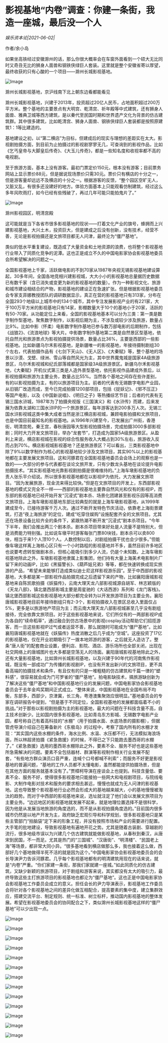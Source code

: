 # 影视基地“内卷”调查：你建一条街，我造一座城，最后没一个人

*娱乐资本论|2021-06-02|*

作者/余小岛

如果坐高铁经过安徽滁州的话，那么你很大概率会在车窗外面看到一个硕大无比同时又奇丑无比的狮身人面兽和钢铁侠绿巨人套装。这里就是整个安徽省寄以厚望，最终收获的只有心酸的一个项目——滁州长城影视基地。

![Image](https://mmbiz.qpic.cn/mmbiz_jpg/Thf7MtZSy5Libbh27oYtm1ukhQvHyJaAqpSNCVN2vApzQYSkXT8xfv3d7aynXlYXc2wSdPlY1SWDKfpFk45ILWA/640?wx_fmt=jpeg&tp=webp&wxfrom=5&wx_lazy=1&wx_co=1)

滁州长城影视基地，京沪线南下北上朝东边看都能看见

滁州长城影视基地，兴建于2013年，投资超过20亿人民币，占地面积超过200万平方米。整个基地的主要景点有大明宫、乾清宫、祈年殿等中式建筑，还有狮身人面兽、雅典卫城等西方建筑，是以秦代至民国时期和世界遗产文化为背景的仿古建筑群。其中很多建筑，比如乾清宫、狮身人面兽、钢铁侠绿巨人套装都是按照原建筑1：1等比建造的。

基地建设之初，以“第二横店”为目标，但建成后的现实与理想的差距实在太大。影视剧拍摄方面，到目前为止拍摄过的影视剧寥寥无几，可查询到的影视作品，比如《乞丐皇帝与大脚皇后传奇》、《大玉儿传奇》，都是一些知名度和收视率都不高的电视剧。

至于旅游方面，基本上没有游客。最初门票定价150元，根本没有游客；目前票务网站上显示票价88元，但是据说现场票价只需30元。票价只有横店的十分之一，但是游客量却远远不及横店的十分之一。根据游客的反馈，“整个园区空旷无人，又脏又乱，有很多还没建好的地方。体验方面基本上只能观看仿制建筑，经过这么多年风吹雨打，如今已经有些残破了，再过几年可能只能拍鬼片了。”

![Image](https://mmbiz.qpic.cn/mmbiz_jpg/Thf7MtZSy5Libbh27oYtm1ukhQvHyJaAqWAdDZdQ74kLcHF3BpchrSdzR2L86cYdBRRgZyyiaJOTDyG9ovicLibFXg/640?wx_fmt=jpeg&tp=webp&wxfrom=5&wx_lazy=1&wx_co=1)

滁州影视园区，明清宫殿

这可能就是当下各省市很多影视基地的现状——打着文化产业的旗号，蜂拥而上兴建影视基地，大兴土木，投资巨大，但是建成之后没有创新，没有技术，经营不善，无论是影视拍摄还是文旅项目都无人问津，最终沦为“僵尸基地”。

类似的低水平重复建设，既造成了大量资金和土地资源的浪费，也将整个影视基地行业带入了同质化竞争的泥潭。这也正是成立不久的中国电影家协会影视基地委员会所希望解决的问题之一。

全国影视基地上千家，活跃做电影的不到70家从1987年央视无锡影视基地建设算起，30多年间，全国各地竞相兴建影视城，大大小小的影视基地总量据历史数据已有数千家（含已消失或变更为新的影视基地的数量）。作为一种影视文化、旅游和城市建设相结合的产物，影视基地的建设正在急速扩张。但是根据影视基地委员会专家支菲娜教授团队的调研数据显示，真正在营的影视基地只有313家，分布在全国293个地级以上城市中的134个城市，其中专注发展影视产业的有221家，大于100万平方米的影视基地只有14家，影棚数量大于10个的基地小于20家，活跃的有50-70家。从功能定位上来看，全国的影视基地基本可以分为三类：第一类是数字制作型基地，聚焦数字制作，以影视后期为主，不涉及或较少涉及旅游，数量占比9%。比如中影（怀柔）电影数字制作基地已参与数万部电影的后期制作，包括《战狼2》、《流浪地球》等大片。中影数字制作基地第二类是自然景区型基地，依托自然光和旅游景点为影视拍摄提供场景，数量占比36%，主要是西部的一些影视基地。比如新疆乌尔禾影视基地，是新疆唯一的影视基地，年接待摄制剧组30个左右，代表拍摄作品有《七剑下天山》、《无人区》、《大秦赋》等，整个基地的场景以沙漠、戈壁、绿洲、雪山等自然风光为主，其中世界魔鬼城是国家4A级旅游景区，乌尔禾影视城和纪氏部落城都是国家级3A级旅游景区。新疆乌尔禾影视基地，《大秦赋》开机仪式第三类是人造外景型基地，依托影视作品建成外景后，以影视拍摄和旅游为主要业务，数量占比55%。当然各个基地之间存在些许差别，有的以影视拍摄为主，有的以旅游项目为主。前者的代表有无锡数字电影产业园，从旧钢厂改造而成，至今已完成拍摄1200部项目，包括《捉妖记》、《邪不压正》等国产电影，以及《中国新说唱》、《明日之子》等热播综艺节目；后者的代表有无锡三国水浒城，1987年为了拍摄央视版《三国演义》和《水浒传》而建，后来发展为依靠太湖和三国水浒IP的一个旅游景区，每年游客达到200多万人次。无锡三国水浒影视城这类中集大成者当然是浙江横店影视城，兼顾电影拍摄和文旅项目，也是中国目前最知名的影视基地。从1996年兴建至今，已发展出广州街，香港街，明清宫苑，秦王宫，春秋唐园等大型影视拍摄场景，完成拍摄3000多部影视剧；同时大力开发文旅项目，举办“龙套节”，打造成为国家5A级旅游景区。从盈利上来说，横店影视城在影视的综合性服务收入大概占到30%左右，旅游收入反而占到70%。横店影视城影视基地？还是旅游景区？可以看出，三类影视基地中除了9%以数字制作为核心的影视基地较少涉及文旅项目，其实90%以上的影视基地都在主要发展文旅项目。这和河豚君在全国影视基地委员会会场上的观察也是一致的——大部分的参与代表都在谈论文旅开发，只有少数龙头基地在谈论提升电影拍摄技术。“其实影视基地光靠影视剧拍摄是很难维持的。”上海车墩影视基地的负责人张乐平介绍说。所以很多影视基地都在以影视IP为依托，大力发展文旅项目。“因为发展旅游，现金流来得比较快。”但是在文旅项目的开发上，东西部影视基地的模式又完全不一样——西部的影视基地主要靠自然风光和仅有的影视IP，而东部的影视基地已经开始开发“沉浸式”剧本杀、场景化团建甚至影视乐园等高消费文旅项目。上海车墩影视基地东部比较典型的就是上海车墩影视基地，从1999年建成至今，已接待游客千万人次。通过不断开发特色节庆活动，依靠老上海街景建筑，打造“夜上海旅游”的定位，建成“吃穿住娱购”设施配套齐全的文旅项目。尤其还在场景设备比较齐全的条件下，紧跟热潮不断开发“沉浸式”剧本杀项目。“今年下半年，我们会推出两三个剧本杀。剧本杀项目带来好处是人流量不是特别大，但是消费能力特别强。比如说车墩平时游客每张门票80块钱，剧本杀可以卖800块，相当于来1个人顶10个人。人数控制以后，对剧组拍摄干扰也会少很多。”但能像车墩这样离上海核心区只有一个小时路程的影视基地并不多，虽然目前许多地区也说要考虑转型做剧本杀，但核心能吸引到多少人流，仍是个未知数。上海车墩影视基地除此之外，车墩影视基地隶属上影集团，他们持有大量上海美术电影制片厂留下来的动画IP，比如《黑猫警长》、《葫芦娃兄弟》等等，都在快速转换成现实旅游的产品，“希望未来能够打造成类似迪士尼这样影视游乐园”。至于中西部的影视基地，大多都是某一部影视作品拍摄完成之后遗留下来的产物，比如襄阳唐城影视基地来自陈凯歌拍摄《妖猫传》，云南大理天龙八部影视城源自胡军、林志颖版的《天龙八部》，镇北堡西部影城主要是周星驰的《大话西游》系列和《龙门客栈》。镇北堡西部影城这些影视基地大部分都完全转为以开发旅游项目为主要业务。襄阳唐城影视基地目前年接待剧组只有2-3个，影视拍摄收入在景区总收入里面仅占5%，更多是以旅游地产项目为主；而云南大理天龙八部影视城甚至几乎没有剧组接待，完全依靠文旅项目。对于这些影视基地来说，它们所仅有的一两部影视IP成为各自的“续命稻草”，通过融合到仿古场景中的影视cosplay活动帮助它们招揽游客，而一旦这些影视IP过气或者运营不善，那么就随时可能成为“僵尸基地”。比如襄阳唐城影视基地就在《妖猫传》热度消散之后几乎成为“空城”。这座投资了17亿的影视基地，仅在开业初期吸引了一拨本地郊游的游客，之后就无人造访了。整条“唐人街”的配套商业设置，便利店、影院、酒店、游乐场所也全部关闭，出现在社交网络上的唐城图片也大多都是空荡无人的场面。襄阳唐城影视基地除此之外，还有大量影视基地，比如滁州长城影视基地，以及兴建于90年代的河南焦作影视城，既没有一部成功广为传播的影视剧IP，也没有开发出新兴的文旅项目，更不具备高端的拍摄技术和条件，有且仅有的只是一堆粗糙的仿古建筑和千篇一律的“塑料感”，很容易就会成为门可罗雀的“僵尸基地”。拍电影缺技术，搞旅游缺创新为了解决这些“僵尸基地”和中国影视基地行业的发展问题，中国电影家协会影视基地委员会于去年金鸡奖期间正式成立。“整体来说，中国影视基地在全国布局不均衡，东部多，西部少，京津冀，长三角，粤港澳集聚效应很明显。”基地委员会的专家在调研报告中提到，“但是基于不同定位，全国影视基地的发展都面临着不小的挑战。”对于那些以影视剧拍摄为主的影视基地，最大的问题在于科技含量不高，自主技术创新少。比如国内很多影视基地，比如青岛东方影城、无锡数字电影产业园，都号称自己有着高科技的“水棚”（用于拍摄水面、水底场景的摄影棚），但据管虎导演介绍自己在筹备新片《东极岛》的过程中，考察了国内所有的水棚才发现：“其实国内这些水棚的条件，海水比例、水温、水压都不行，无法模拟海浪场面，所以林超贤拍摄《紧急救援》的时候，不得已之下只能跑去墨西哥的水棚了。”《紧急救援》选用的墨西哥水棚除此之外，要素不全、服务不好也是这些基地所急需解决的问题。要素不全包括器材、群演等影视制作相关行业发展不配套，“有些地方群众演员口音严重，连喊个口号都喊不利索”；而服务不好更是影视基地的普遍问题，“基地的工作人员都不太懂电影，虽然都能提供拍摄场景，但是在其他方面的服务就基本没有了。”贾樟柯导演在座谈会上也提到。科技含量低、要素不全、服务不好，使得很多影视基地只能接拍一些网大和电视剧项目，与院线电影、大制作电影对技术和服务的要求相去甚远，慢慢也就成为无人问津的影视基地。这也导致整个影视基地行业必然会形成大的基地越来越大，小的基地慢慢被淘汰的趋势。而对于中西部的影视基地来说，选址就注定了他们会以发展文旅项目为主要业务。“边远地区的影视基地就发展不起来，就是地理位置选择不是很科学，因为他是从发展当地旅游的角度选的，而不是从影视拍摄角度选的。”目前国内很多城市仍然是以地产开发为主，政府缺乏宏观引导和科学规划，很多影视基地只是某些主管部门“拍脑袋”定下来的形象工程，并没有按照市场和产业的需要进行配置。大手笔的批地建设，导致影视基地有遍地开花之势。尤其是随着古装剧、穿越剧的流行，很多地级市误以为兴建几个仿古建筑就能做影视基地，从春秋到秦汉，从唐宋到民国，不一而足。尤其是热门的“三国城”、“汉唐街”、“明清楼”、“民国老上海”等场景，都非常大同小异。“很多基地看到横店做那么多，我也接着这么做，西部好几个基地做得半死不活的就是因为这个。”中国电影家协会影视基地委员会的会长导演尹力告诉河豚君。几乎每个影视基地都有的明清建筑用现在的话来说，就是“内卷”严重。“你们家建一条街，那我们家就建一座城。”如此同质化的仿古建筑，又缺少新颖的旅游项目，对于剧组和游客来说，其实都没有太大的吸引力，最终导致这些主打旅游项目的影视基地也都沦为“僵尸基地”。这也正是中国电影家协会影视基地工作委员会成立的意义。担任会长的尹力导演表示，影视基地工作委员会将针对各个影视基地之间的差异化做互相配合，提高要素的集中度，建立集群效应，搭建交流平台、制定规则、统一标准、树立标杆，推动国内影视基地的整体发展。希望在影视基地委员会的协同配合之下，类似滁州长城影视基地这样的“僵尸基地”可以少出现一点。

![Image](https://mmbiz.qpic.cn/mmbiz_jpg/Thf7MtZSy5Libbh27oYtm1ukhQvHyJaAq995ntic7GE35fngOxG2FasO3wEksc0YoX49Yn8SahWVg7yoXeLiaYbDA/640?wx_fmt=jpeg&tp=webp&wxfrom=5&wx_lazy=1&wx_co=1)

![Image](https://mmbiz.qpic.cn/mmbiz_jpg/Thf7MtZSy5Libbh27oYtm1ukhQvHyJaAqZm9OYPp9hvhdV7aaYCVhQFc880AhRekERxGxfAeCIfWh6UuRicd1fow/640?wx_fmt=jpeg&tp=webp&wxfrom=5&wx_lazy=1&wx_co=1)

![Image](https://mmbiz.qpic.cn/mmbiz_jpg/Thf7MtZSy5Libbh27oYtm1ukhQvHyJaAqWJDN0gZCoPcDcubJzoib2jlefbSHKh8LLTqf9jibWz9ib6p57jp0SchlQ/640?wx_fmt=jpeg&tp=webp&wxfrom=5&wx_lazy=1&wx_co=1)

![Image](https://mmbiz.qpic.cn/mmbiz_jpg/Thf7MtZSy5Libbh27oYtm1ukhQvHyJaAq3CBhOLa12ZCiaoCw6Mic7jYQueIz7vrCvhfjKEjEBuNmkzUuuJyvKBAA/640?wx_fmt=jpeg&tp=webp&wxfrom=5&wx_lazy=1&wx_co=1)

![Image](https://mmbiz.qpic.cn/mmbiz_jpg/Thf7MtZSy5Libbh27oYtm1ukhQvHyJaAqdZcSBMrI6souno7ic7N77U1DG9aMCv9Egib97oQ4DeVtK3IyNI6ibu1Dg/640?wx_fmt=jpeg&tp=webp&wxfrom=5&wx_lazy=1&wx_co=1)

![Image](https://mmbiz.qpic.cn/mmbiz_jpg/Thf7MtZSy5Libbh27oYtm1ukhQvHyJaAqVO8N5TQIW3JyaL8tcibtTcfWDlvBu7UmpeaKV7rjOicT5mmvq54U4a5w/640?wx_fmt=jpeg&tp=webp&wxfrom=5&wx_lazy=1&wx_co=1)

![Image](https://mmbiz.qpic.cn/mmbiz_jpg/Thf7MtZSy5Libbh27oYtm1ukhQvHyJaAqeVnZJuSxYoCIJ2hWcbZO3w3IZoZSpNGjW19zJRjniaK7vLGOD2Sek9w/640?wx_fmt=jpeg&tp=webp&wxfrom=5&wx_lazy=1&wx_co=1)

![Image](https://mmbiz.qpic.cn/mmbiz_jpg/Thf7MtZSy5Libbh27oYtm1ukhQvHyJaAq570rJoHN2bQmsmY0DDhgSqYxXVoC7c4ClxibPI2ichK3uB5Iz85ZZqicA/640?wx_fmt=jpeg&tp=webp&wxfrom=5&wx_lazy=1&wx_co=1)

![Image](https://mmbiz.qpic.cn/mmbiz_jpg/Thf7MtZSy5Libbh27oYtm1ukhQvHyJaAqBWJduIBStAjAJ5YlTViaFuMzaIc2ct3dkHLOiabDRozL2QvMMBISpNUg/640?wx_fmt=jpeg&tp=webp&wxfrom=5&wx_lazy=1&wx_co=1)

![Image](https://mmbiz.qpic.cn/mmbiz_jpg/Thf7MtZSy5Libbh27oYtm1ukhQvHyJaAqOtMDpy7oSEEEozt2KibX7Wnm6oH3kQqU50Oz8epLGuRe2btGZeFjRZg/640?wx_fmt=jpeg&tp=webp&wxfrom=5&wx_lazy=1&wx_co=1)

![Image](https://mmbiz.qpic.cn/mmbiz_jpg/Thf7MtZSy5Libbh27oYtm1ukhQvHyJaAq0zjDG24zzLrFKxGPdARnNKzesKVP2to6eHm1hPG4uX33oVpg04FiaVA/640?wx_fmt=jpeg&tp=webp&wxfrom=5&wx_lazy=1&wx_co=1)

![Image](https://mmbiz.qpic.cn/mmbiz_jpg/Thf7MtZSy5Libbh27oYtm1ukhQvHyJaAqpibtvDKnDC5IdvqvxWLT7foKia2VngRhF0SEW7Sia1W9oUkpXK6BUjTNg/640?wx_fmt=jpeg&tp=webp&wxfrom=5&wx_lazy=1&wx_co=1)

![Image](https://mmbiz.qpic.cn/mmbiz_jpg/Thf7MtZSy5Libbh27oYtm1ukhQvHyJaAqNHSExB9cmsUGj4mcITrFhYlBImkPvp5teXuV0NiadEoKTqPy8CD4DdA/640?wx_fmt=jpeg&tp=webp&wxfrom=5&wx_lazy=1&wx_co=1)

